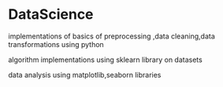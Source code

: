 # DataScience
implementations of basics of preprocessing ,data cleaning,data transformations using python

algorithm implementations using sklearn library on datasets

data analysis using matplotlib,seaborn libraries
